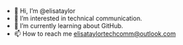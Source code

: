 - 👋 Hi, I’m @elisataylor
- 👀 I’m interested in technical communication.
- 🌱 I’m currently learning about GitHub.
- 📫 How to reach me elisataylortechcomm@outlook.com

<!---
elisataylor/elisataylor is a ✨ special ✨ repository because its `README.md` (this file) appears on your GitHub profile.
You can click the Preview link to take a look at your changes.
--->
